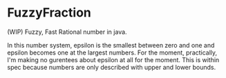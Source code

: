 # FuzzyFraction
(WIP) Fuzzy, Fast Rational number in java.

In this number system, epsilon is the smallest between zero and one and epsilon becomes one at the largest numbers.
For the moment, practically, I'm making no gurentees about epsilon at all for the moment.
This is within spec because numbers are only described with upper and lower bounds.